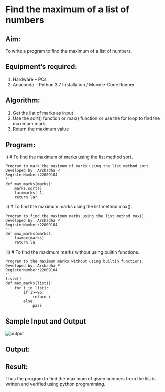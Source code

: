 # Find the maximum of a list of numbers
## Aim:
To write a program to find the maximum of a list of numbers.
## Equipment’s required:
1.	Hardware – PCs
2.	Anaconda – Python 3.7 Installation / Moodle-Code Runner
## Algorithm:
1.	Get the list of marks as input
2.	Use the sort() function or max() function or use the for loop to find the maximum mark.
3.	Return the maximum value
## Program:

i)	# To find the maximum of marks using the list method sort.
```
Program to mark the maximum of marks using the list method sort
Developed by: Arshadha P
RegisterNumber:22009104
'''
def max_marks(marks):
    marks.sort()
    lar=marks[-1]
    return lar
```

ii)	# To find the maximum marks using the list method max().
```
Program to find the maximum marks using the list method max().
Developed by: Arshadha P
RegisterNumber:22009104
'''
def max_marks(marks):
    la=max(marks)
    return la
```

iii) # To find the maximum marks without using builtin functions.
```
Program to the maximum marks without using builtin functions.
Developed by: Arshadha P
RegisterNumber:22009104
'''
list=[]
def max_marks(list1):
    for i in list1:
        if i>=95:
            return i
        else:
            pass
```
## Sample Input and Output
![output](./img/max_marks1.jpg) 

## Output:


    
## Result:
Thus the program to find the maximum of given numbers from the list is written and verified using python programming.
